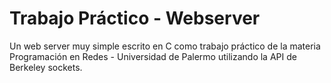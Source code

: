 # Trabajo Práctico - Webserver
Un web server muy simple escrito en C como trabajo práctico de la materia Programación en Redes - Universidad de Palermo utilizando la API de Berkeley sockets.
